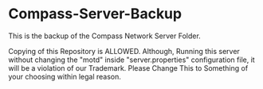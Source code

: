 # Compass-Server-Backup
This is the backup of the Compass Network Server Folder.

Copying of this Repository is ALLOWED. Although, Running this server without changing the "motd" inside "server.properties" configuration file, it will be a violation of our Trademark. Please Change This to Something of your choosing within legal reason.
